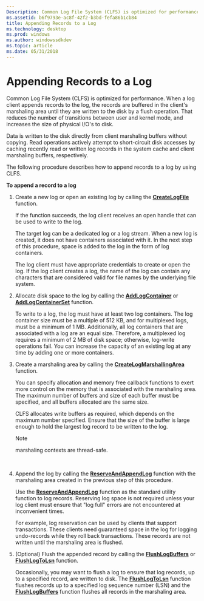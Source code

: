 ```yaml
---
Description: Common Log File System (CLFS) is optimized for performance.
ms.assetid: b6f9793e-ac8f-42f2-b3bd-fefa86b1cb84
title: Appending Records to a Log
ms.technology: desktop
ms.prod: windows
ms.author: windowssdkdev
ms.topic: article
ms.date: 05/31/2018
---
```


# Appending Records to a Log

Common Log File System (CLFS) is optimized for performance. When a log client appends records to the log, the records are buffered in the client's marshaling area until they are written to the disk by a flush operation. That reduces the number of transitions between user and kernel mode, and increases the size of physical I/O's to disk.

Data is written to the disk directly from client marshaling buffers without copying. Read operations actively attempt to short-circuit disk accesses by caching recently read or written log records in the system cache and client marshaling buffers, respectively.

The following procedure describes how to append records to a log by using CLFS.

**To append a record to a log**

1.  Create a new log or open an existing log by calling the [**CreateLogFile**](/windows/desktop/api/Clfsw32/nf-clfsw32-createlogfile) function.

    If the function succeeds, the log client receives an open handle that can be used to write to the log.

    The target log can be a dedicated log or a log stream. When a new log is created, it does not have containers associated with it. In the next step of this procedure, space is added to the log in the form of log containers.

    The log client must have appropriate credentials to create or open the log. If the log client creates a log, the name of the log can contain any characters that are considered valid for file names by the underlying file system.

2.  Allocate disk space to the log by calling the [**AddLogContainer**](/windows/desktop/api/Clfsw32/nf-clfsw32-addlogcontainer) or [**AddLogContainerSet**](/windows/desktop/api/Clfsw32/nf-clfsw32-addlogcontainerset) function.

    To write to a log, the log must have at least two log containers. The log container size must be a multiple of 512 KB, and for multiplexed logs, must be a minimum of 1 MB. Additionally, all log containers that are associated with a log are an equal size. Therefore, a multiplexed log requires a minimum of 2 MB of disk space; otherwise, log-write operations fail. You can increase the capacity of an existing log at any time by adding one or more containers.

3.  Create a marshaling area by calling the [**CreateLogMarshallingArea**](/windows/desktop/api/Clfsw32/nf-clfsw32-createlogmarshallingarea) function.

    You can specify allocation and memory free callback functions to exert more control on the memory that is associated with the marshaling area. The maximum number of buffers and size of each buffer must be specified, and all buffers allocated are the same size.

    CLFS allocates write buffers as required, which depends on the maximum number specified. Ensure that the size of the buffer is large enough to hold the largest log record to be written to the log.

    > [!Note]  
    > marshaling contexts are thread-safe.

     

4.  Append the log by calling the [**ReserveAndAppendLog**](/windows/desktop/api/Clfsw32/nf-clfsw32-reserveandappendlog) function with the marshaling area created in the previous step of this procedure.

    Use the [**ReserveAndAppendLog**](/windows/desktop/api/Clfsw32/nf-clfsw32-reserveandappendlog) function as the standard utility function to log records. Reserving log space is not required unless your log client must ensure that "log full" errors are not encountered at inconvenient times.

    For example, log reservation can be used by clients that support transactions. These clients need guaranteed space in the log for logging undo-records while they roll back transactions. These records are not written until the marshaling area is flushed.

5.  (Optional) Flush the appended record by calling the [**FlushLogBuffers**](/windows/desktop/api/Clfsw32/nf-clfsw32-flushlogbuffers) or [**FlushLogToLsn**](/windows/desktop/api/Clfsw32/nf-clfsw32-flushlogtolsn) function.

    Occasionally, you may want to flush a log to ensure that log records, up to a specified record, are written to disk. The [**FlushLogToLsn**](/windows/desktop/api/Clfsw32/nf-clfsw32-flushlogtolsn) function flushes records up to a specified log sequence number (LSN) and the [**FlushLogBuffers**](/windows/desktop/api/Clfsw32/nf-clfsw32-flushlogbuffers) function flushes all records in the marshaling area.

 

 



